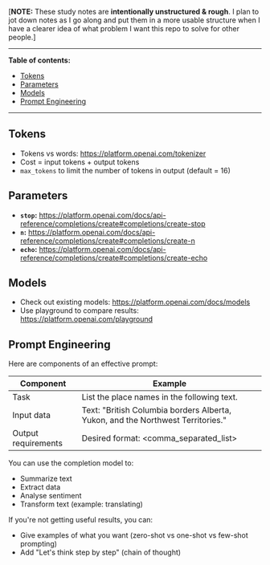 [**NOTE:** These study notes are **intentionally unstructured & rough**. I plan to jot down notes as I go along and put them in a more usable structure when I have a clearer idea of what problem I want this repo to solve for other people.]

---

**Table of contents:**
- [Tokens](#Tokens)
- [Parameters](#Parameters)
- [Models](#Models)
- [Prompt Engineering](#Prompt-Engineering)

---

## Tokens

- Tokens vs words: https://platform.openai.com/tokenizer
- Cost = input tokens + output tokens
- `max_tokens` to limit the number of tokens in output (default = 16)

## Parameters

- **`stop`:** https://platform.openai.com/docs/api-reference/completions/create#completions/create-stop
- **`n`:** https://platform.openai.com/docs/api-reference/completions/create#completions/create-n
- **`echo`:** https://platform.openai.com/docs/api-reference/completions/create#completions/create-echo

## Models

- Check out existing models: https://platform.openai.com/docs/models
- Use playground to compare results: https://platform.openai.com/playground

## Prompt Engineering

Here are components of an effective prompt:

| Component           | Example                                                                         |
|---------------------|---------------------------------------------------------------------------------|
| Task                | List the place names in the following text.                                     |
| Input data          | Text: "British Columbia borders Alberta, Yukon, and the Northwest Territories." |
| Output requirements | Desired format: <comma_separated_list>                                          |

You can use the completion model to:
- Summarize text
- Extract data
- Analyse sentiment
- Transform text (example: translating)

If you're not getting useful results, you can:
- Give examples of what you want (zero-shot vs one-shot vs few-shot prompting)
- Add "Let's think step by step" (chain of thought)
